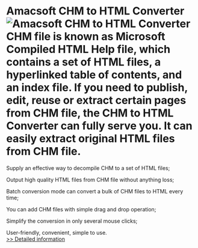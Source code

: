 # Amacsoft CHM to HTML Converter<br />![Amacsoft CHM to HTML Converter](https://mycommerce.akamaized.net/api/pimages/P300959831/BIG/300959831.PNG)<br />CHM file is known as Microsoft Compiled HTML Help file, which contains a set of HTML files, a hyperlinked table of contents, and an index file. If you need to publish, edit, reuse or extract certain pages from CHM file, the CHM to HTML Converter can fully serve you. It can easily extract original HTML files from CHM file.

Supply an effective way to decompile CHM to a set of HTML files;

Output high quality HTML files from CHM file without anything loss;

Batch conversion mode can convert a bulk of CHM files to HTML every time;

You can add CHM files with simple drag and drop operation;

Simplify the conversion in only several mouse clicks;

User-friendly, convenient, simple to use.<br />[>> Detailed information](https://secure.shareit.com/shareit/product.html?productid=300959831&affiliateid=200057808)